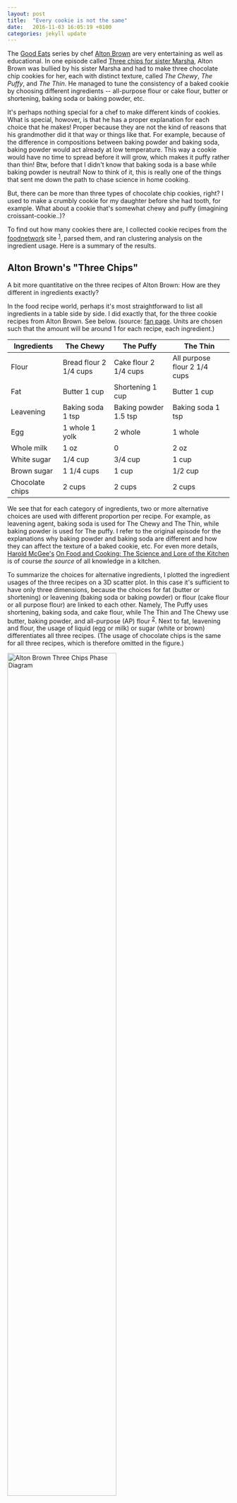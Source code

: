 ```yaml
---
layout: post
title:  "Every cookie is not the same"
date:   2016-11-03 16:05:19 +0100
categories: jekyll update
---
```


The [Good Eats](https://en.wikipedia.org/wiki/Good_Eats) series by chef [Alton Brown](https://en.wikipedia.org/wiki/Alton_Brown) are very entertaining as well as educational. In one episode called [Three chips for sister Marsha](http://www.foodnetwork.com/shows/good-eats/cl-series/three-chips-for-sister-marsha2.html), Alton Brown was bullied by his sister Marsha and had to make three chocolate chip cookies for her, each with distinct texture, called *The Chewy*, *The Puffy*, and *The Thin*. He managed to tune the consistency of a baked cookie by choosing different ingredients -- all-purpose flour or cake flour, butter or shortening, baking soda or baking powder, etc.

It's perhaps nothing special for a chef to make different kinds of cookies. What is special, howover, is that he has a proper explanation for each choice that he makes! Proper because they are not the kind of reasons that his grandmother did it that way or things like that. For example, because of the difference in compositions between baking powder and baking soda, baking powder would act already at low temperature. This way a cookie would have no time to spread before it will grow, which makes it puffy rather than thin! Btw, before that I didn't know that baking soda is a base while baking powder is neutral! Now to think of it, this is really one of the things that sent me down the path to chase science in home cooking.

But, there can be more than three types of chocolate chip cookies, right? I used to make a crumbly cookie for my daughter before she had tooth, for example. What about a cookie that's somewhat chewy and puffy (imagining croissant-cookie..)?

To find out how many cookies there are, I collected cookie recipes from the [foodnetwork](http://www.foodnetwork.com) site <sup>[1](#myfootnote1)</sup>, parsed them, and ran clustering analysis on the ingredient usage. Here is a summary of the results.

## Alton Brown's "Three Chips"

A bit more quantitative on the three recipes of Alton Brown: How are they different in ingredients exactly?

In the food recipe world, perhaps it's most straightforward to list all ingredients in a table side by side. I did exactly that, for the three cookie recipes from Alton Brown. See below. (source: [fan page](http://www.goodeatsfanpage.com/season3/cookie/cookietranscript.htm). Units are chosen such that the amount will be around 1 for each recipe, each ingredient.)


| Ingredients     | The Chewy              | The Puffy             | The Thin                     |
|-----------------|------------------------|-----------------------|------------------------------|
| Flour           | Bread flour 2 1/4 cups | Cake flour 2 1/4 cups | All purpose flour 2 1/4 cups |
| Fat             | Butter 1 cup           | Shortening 1 cup      | Butter 1 cup                 |
| Leavening       | Baking soda 1 tsp      | Baking powder 1.5 tsp | Baking soda 1 tsp            |
| Egg             | 1 whole 1 yolk         | 2 whole               | 1 whole                      |
| Whole milk      | 1 oz                   | 0                     | 2 oz                         |
| White sugar     | 1/4 cup                | 3/4 cup               | 1 cup                        |
| Brown sugar     | 1 1/4 cups             | 1 cup                 | 1/2 cup                      |
| Chocolate chips | 2 cups                 | 2 cups                | 2 cups                       |


We see that for each category of ingredients, two or more alternative choices are used with different proportion per recipe. For example, as leavening agent, baking soda is used for The Chewy and The Thin, while baking powder is used for The puffy. I refer to the original episode for the explanations why baking powder and baking soda are different and how they can affect the texture of a baked cookie, etc. For even more details, [Harold McGee's](http://www.curiouscook.com/) [On Food and Cooking: The Science and Lore of the Kitchen](https://www.amazon.com/Food-Cooking-Science-Lore-Kitchen/dp/0684800012) is of course *the source* of all knowledge in a kitchen.

To summarize the choices for alternative ingredients, I plotted the ingredient usages of the three recipes on a 3D scatter plot. In this case it's sufficient to have only three dimensions, because the choices for fat (butter or shortening) or leavening (baking soda or baking powder) or flour (cake flour or all purpose flour) are linked to each other. Namely, The Puffy uses shortening, baking soda, and cake flour, while The Thin and The Chewy use butter, baking powder, and all-purpose (AP) flour <sup>[2](#myfootnote2)</sup>. Next to fat, leavening and flour, the usage of liquid (egg or milk) or sugar (white or brown) differentiates all three recipes. (The usage of chocolate chips is the same for all three recipes, which is therefore omitted in the figure.)

<img src="../pics/ab_phasediagram_pct_scatter3d_label.png" alt="Alton Brown Three Chips Phase Diagram" style="width: 70%;"/>

**todo remake phase diagram**

In this visualization, these three recipes do look very different. But where would the other cookie recipes be on this plot? Will they cluster around one of these three points, or spread evenly in between?

## Recipe data collection and preprocessing

### Download web data
To fill the "phase diagram" of cookies with more data points, I downloaded the ingredient list of all chocolate chip cookie recipes from the foodnetwork website. This "filtering" is done by using the search function of the site itself, and it finds 1020 recipes.

### Parse the ingredients
The ingredient description is further parsed into a table of the actual ingredient, the amount used, and the unit. For example, a description like this:

> 2 1/2 sticks unsalted butter, at room temperature

is then parsed into three variables:

Ingredient | Amount | Unit
-----------|--------|--------
butter     |2.5     |stick

I then removed all recipes where the key ingredients miss either amount or unit. For example, one ingredient description is:

> 1/2 all-purpose flour

In this example, the author clearly made a typo and forgot to mention 1/2 *what* of all-purpose flour. Such entries are then removed.

After the clean up there are 848 recipes left.

### Percentage per ingredient category

With ingredient, amount, and unit in separate columns, I can easily converted all units per ingredient to be the same across recipes. The resulting table in a wide format have 15 "features" contains ingredients information, and it looks like this for the three Alton Brown recipes mentioned in the beginning:


Title | cakeflour.cup | flour.cup | butter.cup | shortening.cup | brownsugar.cup | sugar.cup | milk.cup | water.cup | egg.ge | eggwhite.ge | eggyolk.ge | bakingpowder.tsp | bakingsoda.tsp | chocolate.cup | cocoa.cup
----- | ----- | ----- | ----- | ----- | ----- | ----- | ----- | ----- | ----- | ----- | ----- | ----- | ----- | ----- | -----
The Chewy | NA | 2.4 | 1 | NA | 1.144 | 0.286 | 0.125 | NA | 1 | NA | 1 | NA | 1 | 2.004 | NA
The Puffy | 2.25 | NA | NA | 1 | 1 | 0.75 | NA | NA | 2 | NA | NA | 1.5 | NA | 2 | NA
The Thin | NA | 2.25 | 1 | NA | 0.5 | 1 | 0.25 | NA | 1 | NA | NA | NA | 1 | 2 | NA

With "prior knowledge" from the Good Eats episode, I know that various ingredients are in fact of the same category:

* Flour category: include cake flour, all-purpose flour

* Fat category: include butter, shortening

* Sugar category, include white sugar, brown sugar

* Leavening agent category, include baking soda, baking powder

* Liquid category, include milk, water, egg, egg yolk, egg white

* Egg category, include egg, egg yolk, egg white

I also know that the choice of alternative ingredients per category is, by science, important for distinguishing different cookies. I can then create new variables that represent exactly that, e.g. the percentage of butter usage over total fat usage. This means that if the value is 0, then butter is not used and only shortening is used, while if the value is 100%, only butter is used. If neither is used, I label it as -1.

The new variables for the three Alton Brown recipes look like this:

Title | All-purpose / flour total | Butter / Fat | White sugar / sugar | Baking soda / leavening | Egg / Liquid | Yolk / egg
----- | ----- | ----- | ----- | ----- | ----- | -----
The Chewy | 1.0 | 1.0 | 0.2 | 1.0 | 0.7 | 0.3
The Puffy | 0.0 | 0.0 | 0.4 | 0.0 | 1.0 | 0.0
The Thin | 1.0 | 1.0 | 0.7 | 1.0 | 0.5 | 0.0

These new variables then replace one variable per category since that information becomes redundant.

The percentage of ingredient usage per category is in fact very informative. Figure below shows the six new variables for all 848 recipes. From the top two rows (percentage of AP flour over total flour and butter over total fat), it's already clear the the majority of the recipes prefer AP flour instead cake flour, prefer butter instead of shortening. The choice of white sugar or brown sugar (row 3) is more often mixed, with a perference to white sugar.

It's almost tempting to conclude that the Puffy is not very popular. But flour and butter is not the full story. Plus, (1) comparing to cake flour, all-purpose flour may be more often present in the pantry since it's multi-purpose, (2) and butter is tastier than shortening, (3) and most people believe shortening is not as healty, etc. So other ingredients still need to be considered.

**todo center image. make responsive figure size**

**todo replace geom_tile by heatmap?**

<img src="../pics/ingredients.pct.geom_tile.png" alt="All recipes alternative ingredients percentage" style="width: 90%;"/>

A large area remain gray -- those are the recipes that does not use any of the ingredient choices. I bluntly decides that a recipe is not a cookie recipe if it doesn't use flour (sorry for the 5 recipes that uses oatmeal instead) and removed them from the data. This left me with 488 recipes.

### Normalize to servings

A cookie recipe may yield 10 cookies or 20 cookies. The next step I normalize per recipe, all ingredients to the flour usage -- using flour amount to represent servings. (The extra percentage variables don't need to be normalized.)

After both transformations (percentage and normalization), I also removed 22 duplicated recipes <sup>[3](#myfootnote3)</sup>.


### Compare ingredient variable with percentage variable

Main reason for choosing the transformed data (percentage) <sup>[4](#myfootnote4)</sup> over the normalized original data is that, with the transformed data, only 5 PC's are needed to explain 95% of the variability, while the original data needs 9 PCs.

<img src="../pics/df.pctRatio.noflyer.cluster.var.cov.png" alt="cumulative variance proportion, percentage per ingredients category" style="width: 50%;"/>

<img src="../pics/df.scale.var.cov.png" alt="cumulative variance proportion, ingredients as is" style="width: 50%;"/>


### Outlier removal

### Meringue is not a cookie


To further clean up the data, I calculated Mahalanobis distance and marked 5% (24 recipes) of the recipes with the highest Mahalanobis distance as "outlier" recipes.

To visualize the outliers detected, I plotted the first two PCA components (see figure below). The two components could explain around 40% of the variation -- mainly caused by the outliers. Well, French Meringue, or Baked Alaska, or Florentines, or Cheesecakes, are definitely not cookies.

![](/pics/outlier.pc1.vs.pc2.png)

<img src="../pics/outlier.cor.pc1.vs.pc2.text.png" alt="Outlier recipes" style="width: 60%;"/>

### Distribution of the variables

After outlier removal, I plotted histogram for each ingredient (normalized). For an explanation of the meaning of each variable, see section [Percentage per ingredient category](### Percentage per ingredient category)

<img src="../pics/df.pctRatio.noflyer.hist.free.png" alt="Histogram all ingredients" style="width: 90%;"/>

**todo replace figure title**

The top row are percentage of alternative ingredients. The bottom row are the ingredients normalized to servings (represented by flour usage) per recipe, further scaled by range over all recipes. From the histogram, we see that:

* All-purpose flour, butter, and egg are preferred choices for flour type, fat type, and liquid, respectively. And these variables are almost binary.

* Most recipes won't use egg yolks next to whole egg.

* The choices for white sugar or brown sugar, and baking soda or baking powder, are more balanced -- possibly because these two types of ingredients are less important.

* Around 100 recipes don't even use any leavening agent at all -- reasonable for a cookie.

* Egg whites and cocoa are also not popular ingredients for a cookie.

* The proportion of butter, white sugar, egg, and chocolate over flour (servings)) has quite some spread in the distribution. The data is however skewed because they are all positive numbers.

## Clustering analysis

### Number of clusters

I use k-means to cluster the recipes. From the figure below, we see that with more than 5 clusters, the percentage of variations explained does not increase that much any more. So the number of clusters is selected to be 5.

<img src="../pics/kmeans_p.exp_vs_centers.png" alt="K-means wss vs number of clusters" style="width: 50%;"/>

### Visualizing the clustering

PCA is a good way to visualize these 5 clusters.

<img src="../pics/df.pctRatio.noflyer.cluster.cov.pc1.vs.pc2.png" alt="PCA visualization of the clusters" style="width: 60%;"/>

Alternatively, [t-SNE](https://cran.r-project.org/web/packages/Rtsne/index.html) does even a better job at visualizing all data.

<img src="../pics/rtsne_seed36perp50seedkmeans19_5cluster.png" alt="t-SNE visualization of the clusters" style="width: 60%;"/>

Both recipes The Chewy and The Thin ended up to be in the same cluster (cluster 5). But in both visualizations, this cluster 5 is quite close to cluster 4 (where recipe The Puffy is in) and cluster 1. In addition, cluster 2 and 3 are quite distinct from the rest.


### Cluster centers

To look at recipes of the center of the clusters may also reveal what differentiates different clusters.

<img src="../pics/kmeans.centers.barplot.png" alt="visualize cluster centers" style="width: 80%;"/>

From the barplot,

* Cluster 2 stands out because it doesn't use leavening agent such as baking soda or baking powder. It uses lots of egg white though -- which leavens!

* Cluster 3 mostly don't use egg (value = -1 for the egg/liquid and yolk/egg column) or leavening.

* Cluster 1 is very similar to the cookie clusters (4 and 5)!

* Cluster 4 and 5 are remarkably similar, even for those percentage variables which should have separated a puffy cookie from a chewy cookie.

To compare directly cluster center of group 4 and 5 with the three Alton Brown recipes, they are re-plotted side by side.

<img src="../pics/kmeans.centers.ab.barplot.png" alt="compare cluster centers with Alton Brown recipes" style="width: 80%;"/>

For most of the factors that Alton brown considered deterministic to the cookie texture,

* The baking soda usage matches expectation: the puffy cookie (in cluster 4) uses exclusively baking powder and no baking powder, and other recipes in the same cluster uses rather a mix of both leavening agents, but on average higher percentage of baking powder indeed.

* Other ingredients such as choice of flour, fat, or sugar, centers of cluster 4 and 5 appear very similar, which is quite unexpected.

I re-plotted the t-SNE visualization but coloring now recipes which use either shortening or cake flour -- these are the ingredients that *The Puffy* uses.

<img src="../pics/rtsne_vis_cakeflour_shortening.png" alt="recipes uses cake flour or shortening" style="width: 80%;"/>

Turns out that there are only very few recipes which would use cake flour or shortening, which explains what these factors are not found to differentiates clusters.

### Recipe titles

Running a quick word count through the recipe titles of each cluster. I plot then the top occurring words per cluster (only those words that appear in more than 10% of the words, are included in the plot.)

<img src="../pics/tm_wordcount_per_cluster_5groups.png" alt="word count per cluster" style="width: 80%;"/>

The recipe title confirms the observations on cluster centers:

* For group 1, 4, and 5, the key words "chocolate", "chip", and "cookie" are dominating.

* Cluster 2 and 3 contain more often words that are not obviously cookies.

* Cluster 3 has a high count on "dough". This is possible a cluster of cookie dough recipes. No matter they don't use eggs!


## Conclusions

The clustering method does a good job separating cookie recipes from non-cookie recipes.  perhaps adding this information could help the search engine of [foodnetwork](http://www.foodnetwork.com/) to spit out more relevant results -- unless they added the non-relevant recipes on purpose...

Otherwise all cookie recipes simply fill the space between (and beyond) the three Alton Brown recipes. Everyone who would publish a recipe apparently has a different preference!


## Footnotes

<a name="myfootnote1">1</a>: I choose to use foodnetwork because (1) Foodnetwork site collects recipes from mainly TV chefs. Perhaps there would be less repetition and higher chance that the recipes are tested. Thus the data quality may be better. (2) Foodnetwork site was also the place where the Good Eats series were originally broadcasted.

<a name="myfootnote2">2</a>: Okay The chewy uses bread flour instead of all purpose flour. Based on personal experience, I find the result of bread flour almost similar to all-purpose flour. In addition, for the following up analysis where I downloaded 800 cookie recipes for the web, there are only 2 recipes that use bread flour: [Alton Brown's The Chewy](http://www.foodnetwork.com/recipes/alton-brown/the-chewy-recipe.html/) and [Sin City Cookies from Giada De Laurentiis](http://www.foodnetwork.com/recipes/giada-de-laurentiis/sin-city-cookies.html). I therefore labelled both bread flour and all-purpose flour as all-purpose flour in this document.

<a name="myfootnote3">3</a>: For example, [Simple Chocolate Chip Cookies](http://www.foodnetwork.com/recipes/food-network-kitchens/simple-chocolate-chip-cookies.html), [Crispy-Cakey Chocolate Chip Cookies](http://www.foodnetwork.com/recipes/food-network-kitchens/crispy-cakey-chocolate-chip-cookies-recipe.html), and [Extra-Crispy Chocolate Chip Cookies](http://www.foodnetwork.com/recipes/food-network-kitchens/extra-crispy-chocolate-chip-cookies.html) are identical. Well, also [Mexican Chocolate Cookies by Alice Medrich](http://www.foodnetwork.com/recipes/mexican-chocolate-cookies-recipe.html) and [Cinnamon-Spiced Hot Chocolate Cookies by Aaron Sanchez](http://www.foodnetwork.com/recipes/cinnamon-spiced-hot-chocolate-cookies-recipe.html) are essentially the same..

<a name="myfootnote4">4</a>: Only 12 features for the transformed data (to percentage per category), versus 15 features for the original data, because I removed features that I consider not important. These are: water usage per unit flour (only very few recipes use water, and water information is used in calculate egg over total liquid percentage); flour usage per unit flour total (same as flour percentage); and baking soda usage per unit flour (I think it's not that important..)

**todo, lookup what likelyhood means**





You’ll find this post in your `_posts` directory. Go ahead and edit it and re-build the site to see your changes. You can rebuild the site in many different ways, but the most common way is to run `jekyll serve`, which launches a web server and auto-regenerates your site when a file is updated.

To add new posts, simply add a file in the `_posts` directory that follows the convention `YYYY-MM-DD-name-of-post.ext` and includes the necessary front matter. Take a look at the source for this post to get an idea about how it works.

Jekyll also offers powerful support for code snippets:

{% highlight ruby %}
def print_hi(name)
  puts "Hi, #{name}"
end
print_hi('Tom')
#=> prints 'Hi, Tom' to STDOUT.
{% endhighlight %}

Check out the [Jekyll docs][jekyll-docs] for more info on how to get the most out of Jekyll. File all bugs/feature requests at [Jekyll’s GitHub repo][jekyll-gh]. If you have questions, you can ask them on [Jekyll Talk][jekyll-talk].

[jekyll-docs]: http://jekyllrb.com/docs/home
[jekyll-gh]:   https://github.com/jekyll/jekyll
[jekyll-talk]: https://talk.jekyllrb.com/
